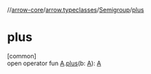 //[arrow-core](../../../index.md)/[arrow.typeclasses](../index.md)/[Semigroup](index.md)/[plus](plus.md)

# plus

[common]\
open operator fun [A](index.md).[plus](plus.md)(b: [A](index.md)): [A](index.md)
